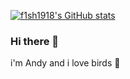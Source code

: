 [![f1sh1918's GitHub stats](https://github-readme-stats.vercel.app/api?username=f1sh1918&hide=stars&show=reviews&count_private=true&theme=radical&show_icons=true)](https://github.com/anuraghazra/github-readme-stats)

### Hi there 👋

i'm Andy and i love birds :duck:

<!--
**f1sh1918/f1sh1918** is a ✨ _special_ ✨ repository because its `README.md` (this file) appears on your GitHub profile.

Here are some ideas to get you started:

- 👯 I’m looking to collaborate on ...
- 🤔 I’m looking for help with ...
- 💬 Ask me about ...
- 📫 How to reach me: ...
- 😄 Pronouns: ...
- ⚡ Fun fact: ...
-->
